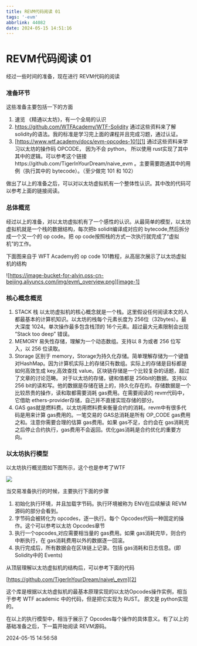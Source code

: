 ```yaml
---
title: REVM代码阅读 01
tags: '-evm'
abbrlink: 44082
date: 2024-05-15 14:51:16
---
```


# REVM代码阅读 01

经过一些时间的准备，现在进行 REVM代码的阅读

### 准备环节

这些准备主要包括一下的方面

1. 速览 《精通以太坊》，有一个全局的认识
2. https://github.com/WTFAcademy/WTF-Solidity 通过这些资料来了解 solidity的语法。我的标准是学习完上面的课程并且完成习题，通过认证。
3. [https://www.wtf.academy/docs/evm-opcodes-101][1] 通过这些资料来学习以太坊的操作码 OPCODE， 因为不会 python， 所以使用 rust实现了其中其中的逻辑。可以参考这个链接https://github.com/TigerInYourDream/naive\_evm 。主要需要跑通其中的用例（执行其中的 bytecode）。（至少做完 101 和 102）

做出了以上的准备之后，可以对以太坊虚拟机有一个整体性认识。其中改的代码可以参考上面的链接阅读。

### 总体概览

经过以上的准备，对以太坊虚拟机有了一个感性的认识。从最简单的模型，以太坊虚拟机就是一个栈的数据结构，每次把b solidit编译成对应的 bytecode,然后拆分成一个又一个的 op code。把 op code按照栈的方式一次执行就完成了“虚拟机”的工作。

下面图来自于 WFT Academy的 op code 101教程，从高层次展示了以太坊虚拟机的结构

![https://image-bucket-for-alvin.oss-cn-beijing.aliyuncs.com/img/evm\_overview.png][image-1]

### 核心概念概览

1. STACK 栈
	以太坊虚拟机的核心概念就是一个栈。这里假设任何阅读本文的人都最基本的计算机知识。以太坊的栈每个元素长度为 256位（32bytes）。最大深度 1024。单次操作最多包含栈顶的 16个元素。超过最大元素限制会出现 “Stack too deep” 错误。
2. MEMORY
	易失性存储，理解为一个动态数组。支持以 8 为或者 256 位写入，以 256 位读取。
3. Storage
	区别于 memory，Storage为持久化存储。简单理解存储为一个键值对HashMap。因为计算机实际上的存储只有数组。实际上的存储是目标都是如何高效生成 key,高效查找 value。区块链存储是一个比较复杂的话题，超过了文章的讨论范畴。
	对于以太坊的存储，键和值都是 256bit的数据。支持以 256 bit的读和写。他的数据是存储在链上的，持久化存在的。存储数据是一个比较昂贵的操作，读和取都需要消耗 gas费用。在需要阅读的 revm代码中，它借助 ethers-provider存储，自己并不直接实现存储的部分。
4. GAS
	gas就是燃料费。以太坊用燃料费来衡量合约的消耗。revm中有很多代码是用来计算 gas费用的。一笔交易的 GAS总消耗是所有 OP\_CODE gas费用之和。注意你需要合理的估算 gas费用。如果 gas不足，合约会在 gas消耗完之后停止合约执行，gas费用不会返回。优化gas消耗是合约优化的重要方向。

### 以太坊执行模型

以太坊执行概览图如下图所示，这个也是参考了WTF

![][image-2]

当交易准备执行的时候，主要执行下面的步骤

1. 初始化执行环境，并且加载字节码。执行环境被称为 ENV在后续解读 REVM源码的部分会看到。
2. 字节码会被转化为 opcodes，逐一执行。每个 Opcodes代码一种固定的操作。这个可以参考以太坊 Opcodes章节
3. 执行一个opcodes,对应需要相当量的 gas费用。如果 gas消耗完毕，则合约中断执行，在 gas消耗费用以外的数据逐一回滚。
4. 执行完成后，所有数据会在区块链上记录。包括 gas消耗和日志信息。(即Solidity中的 Events)

从顶层理解以太坊虚拟机的结构后，可以参考下面的代码

[https://github.com/TigerInYourDream/naive\_evm][2]

这个库是根据以太坊虚拟机的最基本原理实现的以太坊Opcodes操作实例，相当于参考 WTF academic 中的代码，但是把它实现为 RUST。 原文是 python实现的。

在以上的执行模型中，相当于展示了 Opcodes每个操作的具体意义。有了以上的基础准备之后，下一篇开始阅读 REVM源码。

2024-05-15 14:56:58

[1]:	https://www.wtf.academy/docs/evm-opcodes-101
[2]:	https://github.com/TigerInYourDream/naive_evm

[image-1]:	https://image-bucket-for-alvin.oss-cn-beijing.aliyuncs.com/img/evm_overview.png
[image-2]:	https://image-bucket-for-alvin.oss-cn-beijing.aliyuncs.com/img/evm_exec.png